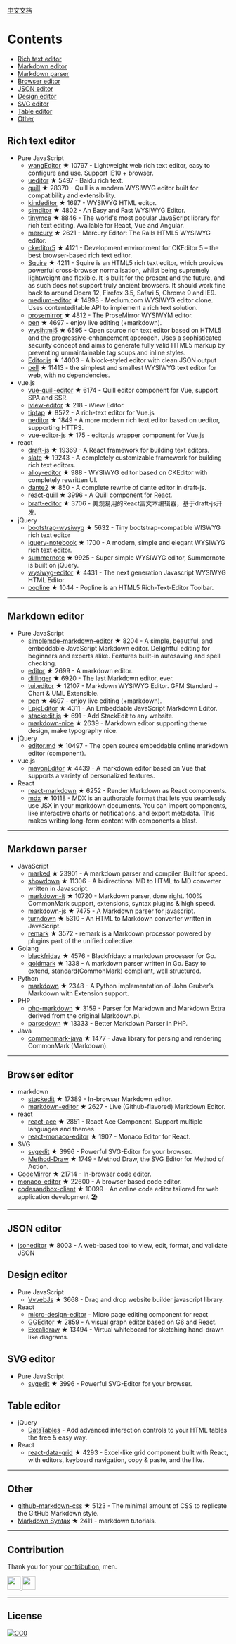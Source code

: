 
[中文文档](README_zh-CN.md)


# Contents
- [Rich text editor](#Rich-text-editor)
- [Markdown editor](#Markdown-editor)
- [Markdown parser](#Markdown-parser)
- [Browser editor](#Browser-editor)
- [JSON editor](#JSON-editor)
- [Design editor](#Design-editor)
- [SVG editor](#SVG-editor)
- [Table editor](#Table-editor)
- [Other](#Other)



## Rich text editor
- Pure JavaScript
  - [wangEditor](https://github.com/wangeditor-team/wangEditor) ★ 10797 - Lightweight web rich text editor, easy to configure and use. Support IE10 + browser.
  - [ueditor](https://github.com/fex-team/ueditor) ★ 5497 - Baidu rich text.
  - [quill](https://github.com/quilljs/quill) ★ 28370 - Quill is a modern WYSIWYG editor built for compatibility and extensibility.
  - [kindeditor](https://github.com/kindsoft/kindeditor) ★ 1697 - WYSIWYG HTML editor.
  - [simditor](https://github.com/mycolorway/simditor) ★ 4802 - An Easy and Fast WYSIWYG Editor.
  - [tinymce](https://github.com/tinymce/tinymce) ★ 8846 - The world's most popular JavaScript library for rich text editing. Available for React, Vue and Angular.
  - [mercury](https://github.com/jejacks0n/mercury) ★ 2621 - Mercury Editor: The Rails HTML5 WYSIWYG editor.
  - [ckeditor5](https://github.com/ckeditor/ckeditor5) ★ 4121 - Development environment for CKEditor 5 – the best browser-based rich text editor.
  - [Squire](https://github.com/neilj/Squire) ★ 4211 - Squire is an HTML5 rich text editor, which provides powerful cross-browser normalisation, whilst being supremely lightweight and flexible. It is built for the present and the future, and as such does not support truly ancient browsers. It should work fine back to around Opera 12, Firefox 3.5, Safari 5, Chrome 9 and IE9.
  - [medium-editor](https://github.com/yabwe/medium-editor) ★ 14898 - Medium.com WYSIWYG editor clone. Uses contenteditable API to implement a rich text solution.
  - [prosemirror](https://github.com/ProseMirror/prosemirror) ★ 4812 - The ProseMirror WYSIWYM editor.
  - [pen](https://github.com/sofish/pen) ★ 4697 - enjoy live editing (+markdown).
  - [wysihtml5](https://github.com/xing/wysihtml5) ★ 6595 - Open source rich text editor based on HTML5 and the progressive-enhancement approach. Uses a sophisticated security concept and aims to generate fully valid HTML5 markup by preventing unmaintainable tag soups and inline styles.
  - [Editor.js](https://github.com/codex-team/editor.js) ★ 14003 - A block-styled editor with clean JSON output
  - [pell](https://github.com/jaredreich/pell) ★ 11413 - the simplest and smallest WYSIWYG text editor for web, with no dependencies.
- vue.js
  - [vue-quill-editor](https://github.com/surmon-china/vue-quill-editor) ★ 6174 - Quill editor component for Vue, support SPA and SSR.
  - [iview-editor](https://github.com/iview/iview-editor) ★ 218 - iView Editor.
  - [tiptap](https://github.com/heyscrumpy/tiptap) ★ 8572 - A rich-text editor for Vue.js
  - [neditor](https://github.com/notadd/neditor) ★ 1849 - A more modern rich text editor based on ueditor, supporting HTTPS.
  - [vue-editor-js](https://github.com/ChangJoo-Park/vue-editor-js) ★ 175 - editor.js wrapper component for Vue.js
- react
  - [draft-js](https://github.com/facebook/draft-js) ★ 19369 - A React framework for building text editors.
  - [slate](https://github.com/ianstormtaylor/slate) ★ 19243 - A completely customizable framework for building rich text editors.
  - [alloy-editor](https://github.com/liferay/alloy-editor/) ★ 988 - WYSIWYG editor based on CKEditor with completely rewritten UI.
  - [dante2](https://github.com/michelson/dante2) ★ 850 - A complete rewrite of dante editor in draft-js.
  - [react-quill](https://github.com/zenoamaro/react-quill) ★ 3996 - A Quill component for React.
  - [braft-editor](https://github.com/margox/braft-editor) ★ 3706 - 美观易用的React富文本编辑器，基于draft-js开发.
- jQuery
  - [bootstrap-wysiwyg](https://github.com/mindmup/bootstrap-wysiwyg/) ★ 5632 - Tiny bootstrap-compatible WISWYG rich text editor
  - [jquery-notebook](https://github.com/raphaelcruzeiro/jquery-notebook) ★ 1700 - A modern, simple and elegant WYSIWYG rich text editor.
  - [summernote](https://github.com/summernote/summernote) ★ 9925 - Super simple WYSIWYG editor, Summernote is built on jQuery.
  - [wysiwyg-editor](https://github.com/froala/wysiwyg-editor) ★ 4431 - The next generation Javascript WYSIWYG HTML Editor.
  - [popline](https://github.com/kenshin54/popline) ★ 1044 - Popline is an HTML5 Rich-Text-Editor Toolbar.




---


## Markdown editor
- Pure JavaScript
  - [simplemde-markdown-editor](https://github.com/sparksuite/simplemde-markdown-editor) ★ 8204 -  A simple, beautiful, and embeddable JavaScript Markdown editor. Delightful editing for beginners and experts alike. Features built-in autosaving and spell checking.
  - [editor](https://github.com/lepture/editor) ★ 2699 - A markdown editor.
  - [dillinger](https://github.com/joemccann/dillinger) ★ 6920 - The last Markdown editor, ever.
  - [tui.editor](https://github.com/nhnent/tui.editor) ★ 12107 - Markdown WYSIWYG Editor. GFM Standard + Chart & UML Extensible.
  - [pen](https://github.com/sofish/pen) ★ 4697 - enjoy live editing (+markdown).
  - [EpicEditor](https://github.com/OscarGodson/EpicEditor) ★ 4311 - An Embeddable JavaScript Markdown Editor.
  - [stackedit.js](https://github.com/benweet/stackedit.js) ★ 691 - Add StackEdit to any website.
  - [markdown-nice](https://github.com/mdnice/markdown-nice) ★ 2639 - Markdown editor supporting theme design, make typography nice.
- jQuery
  - [editor.md](https://github.com/pandao/editor.md) ★ 10497 - The open source embeddable online markdown editor (component).
- vue.js
  - [mavonEditor](https://github.com/hinesboy/mavonEditor) ★ 4439 - A markdown editor based on Vue that supports a variety of personalized features.
- React
  - [react-markdown](https://github.com/remarkjs/react-markdown) ★ 6252 - Render Markdown as React components.
  - [mdx](https://github.com/mdx-js/mdx) ★ 10118 - MDX is an authorable format that lets you seamlessly use JSX in your markdown documents. You can import components, like interactive charts or notifications, and export metadata. This makes writing long-form content with components a blast.



---




## Markdown parser
- JavaScript
  - [marked](https://github.com/markedjs/marked) ★ 23901 - A markdown parser and compiler. Built for speed.
  - [showdown](https://github.com/showdownjs/showdown) ★ 11306 - A bidirectional MD to HTML to MD converter written in Javascript.
  - [markdown-it](https://github.com/markdown-it/markdown-it) ★ 10720 - Markdown parser, done right. 100% CommonMark support, extensions, syntax plugins & high speed.
  - [markdown-js](https://github.com/evilstreak/markdown-js) ★ 7475 - A Markdown parser for javascript.
  - [turndown](https://github.com/domchristie/turndown) ★ 5310 - An HTML to Markdown converter written in JavaScript.
  - [remark](https://github.com/remarkjs/remark) ★ 3572 - remark is a Markdown processor powered by plugins part of the unified collective.
- Golang
  - [blackfriday](https://github.com/russross/blackfriday) ★ 4576 - Blackfriday: a markdown processor for Go.
  - [goldmark](https://github.com/yuin/goldmark) ★ 1338 - A markdown parser written in Go. Easy to extend, standard(CommonMark) compliant, well structured.
- Python
  - [markdown](https://github.com/Python-Markdown/markdown) ★ 2348 - A Python implementation of John Gruber’s Markdown with Extension support.
- PHP
  - [php-markdown](https://github.com/michelf/php-markdown) ★ 3159 - Parser for Markdown and Markdown Extra derived from the original Markdown.pl.
  - [parsedown](https://github.com/erusev/parsedown) ★ 13333 - Better Markdown Parser in PHP.
- Java
  - [commonmark-java](https://github.com/commonmark/commonmark-java) ★ 1477 - Java library for parsing and rendering CommonMark (Markdown).


---



## Browser editor
- markdown
  - [stackedit](https://github.com/benweet/stackedit) ★ 17389 - In-browser Markdown editor.
  - [markdown-editor](https://github.com/jbt/markdown-editor) ★ 2627 - Live (Github-flavored) Markdown Editor.
- react
  - [react-ace](https://github.com/securingsincity/react-ace) ★ 2851 - React Ace Component, Support multiple languages and themes
  - [react-monaco-editor](https://github.com/react-monaco-editor/react-monaco-editor) ★ 1907 - Monaco Editor for React.
- SVG
  - [svgedit](https://github.com/SVG-Edit/svgedit) ★ 3996 - Powerful SVG-Editor for your browser.
  - [Method-Draw](https://github.com/methodofaction/Method-Draw) ★ 1749 - Method Draw, the SVG Editor for Method of Action.
- [CodeMirror](https://github.com/codemirror/CodeMirror) ★ 21714 - In-browser code editor.
- [monaco-editor](https://github.com/Microsoft/monaco-editor) ★ 22600 - A browser based code editor.
- [codesandbox-client](https://github.com/codesandbox/codesandbox-client) ★ 10099 - An online code editor tailored for web application development 🏖️


---


## JSON editor
- [jsoneditor](https://github.com/josdejong/jsoneditor) ★ 8003 - A web-based tool to view, edit, format, and validate JSON


## Design editor
- Pure JavaScript
  - [VvvebJs](https://github.com/givanz/VvvebJs) ★ 3668 - Drag and drop website builder javascript library.
- React
  - [micro-design-editor](https://github.com/xjh22222228/micro-design-editor) - Micro page editing component for react
  - [GGEditor](https://github.com/alibaba/GGEditor) ★ 2859 - A visual graph editor based on G6 and React.
  - [Excalidraw](https://github.com/excalidraw/excalidraw) ★ 13494 - Virtual whiteboard for sketching hand-drawn like diagrams.



## SVG editor
- Pure JavaScript
  - [svgedit](https://github.com/SVG-Edit/svgedit) ★ 3996 - Powerful SVG-Editor for your browser.




## Table editor
- jQuery
  - [DataTables](https://datatables.net/) - Add advanced interaction controls to your HTML tables the free & easy way.
- React
  - [react-data-grid](https://github.com/adazzle/react-data-grid) ★ 4293 - Excel-like grid component built with React, with editors, keyboard navigation, copy & paste, and the like.



---

## Other
- [github-markdown-css](https://github.com/sindresorhus/github-markdown-css) ★ 5123 - The minimal amount of CSS to replicate the GitHub Markdown style.
- [Markdown Syntax](https://github.com/younghz/Markdown) ★ 2411 - markdown tutorials.



---


## Contribution
Thank you for your [contribution](https://github.com/xjh22222228/awesome-web-editor/issues), men.

<a href="https://github.com/1c7/">
  <img src="https://avatars1.githubusercontent.com/u/1804755?s=460&v=4" width="30px" height="30px" />
</a>
<a href="https://github.com/ChangJoo-Park/">
  <img src="https://avatars1.githubusercontent.com/u/1451365?s=460&v=4" width="30px" height="30px" />
</a>


---



## License
[![CC0](http://mirrors.creativecommons.org/presskit/buttons/88x31/svg/cc-zero.svg)](https://creativecommons.org/publicdomain/zero/1.0/)